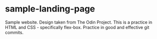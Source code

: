 # sample-landing-page
Sample website. Design taken from The Odin Project. This is a practice in HTML and CSS - specifically flex-box.
Practice in good and effective git commits.

